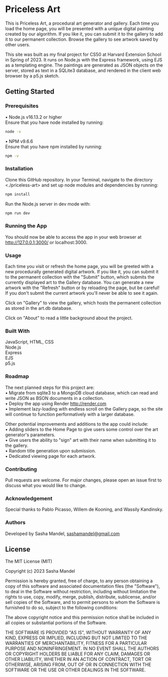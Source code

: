 # Priceless Art
This is Priceless Art, a procedural art generator and gallery. Each time you load the home page, you will be presented with a unique digital painting created by our algorithm. If you like it, you can submit it to the gallery to add it to our permanent collection. Browse the gallery to see artwork saved by other users.

This site was built as my final project for CS50 at Harvard Extension School in Spring of 2023. It runs on Node.js with the Express framework, using EJS as a templating engine. The paintings are generated as JSON objects on the server, stored as text in a SQLite3 database, and rendered in the client web browser by a p5.js sketch.

## Getting Started

### Prerequisites
• Node.js v16.13.2 or higher \
Ensure that you have node installed by running:
```bash
node -v
```

• NPM v9.6.6 \
Ensure that you have npm installed by running:
```bash
npm -v
```
### Installation
Clone this GitHub repository. In your Terminal, navigate to the directory <./priceless-art> and set up node modules and dependencies by running:
```bash
npm install
```

Run the Node.js server in dev mode with:
```bash
npm run dev
```

### Running the App
You should now be able to access the app in your web browser at http://127.0.0.1:3000/ or localhost:3000.

### Usage
Each time you visit or refresh the home page, you will be greeted with a new procedurally generated digital artwork. If you like it, you can submit it to the permanent collection with the "Submit" button, which submits the currently displayed art to the Gallery database. You can generate a new artwork with the "Refresh" button or by reloading the page, but be careful! If you don't submit the current artwork you'll never be able to see it again.

Click on "Gallery" to view the gallery, which hosts the permanent collection as stored in the art.db database.

Click on "About" to read a little background about the project.

### Built With
JavaScript, HTML, CSS \
Node.js \
Express \
EJS \
p5.js

### Roadmap
The next planned steps for this project are: \
• Migrate from sqlite3 to a MongoDB cloud database, which can read and write JSON as BSON documents in a collection. \
• Deploy the app using Render http://render.com \
• Implement lazy-loading with endless scroll on the Gallery page, so the site will continue to function performatively with a larger database.

Other potential improvements and additions to the app could include: \
• Adding sliders to the Home Page to give users some control over the art generator's parameters. \
• Give users the ability to "sign" art with their name when submitting it to the gallery. \
• Random title generation upon submission. \
• Dedicated viewing page for each artwork.

### Contributing
Pull requests are welcome. For major changes, please open an issue first
to discuss what you would like to change.

### Acknowledgement
Special thanks to Pablo Picasso, Willem de Kooning, and Wassily Kandinsky.

### Authors
Developed by Sasha Mandel, sashamandel@gmail.com

## License
The MIT License (MIT)

Copyright (c) 2023 Sasha Mandel

Permission is hereby granted, free of charge, to any person obtaining a copy of this software and associated documentation files (the "Software"), to deal in the Software without restriction, including without limitation the rights to use, copy, modify, merge, publish, distribute, sublicense, and/or sell copies of the Software, and to permit persons to whom the Software is furnished to do so, subject to the following conditions:

The above copyright notice and this permission notice shall be included in all copies or substantial portions of the Software.

THE SOFTWARE IS PROVIDED "AS IS", WITHOUT WARRANTY OF ANY KIND, EXPRESS OR IMPLIED, INCLUDING BUT NOT LIMITED TO THE WARRANTIES OF MERCHANTABILITY, FITNESS FOR A PARTICULAR PURPOSE AND NONINFRINGEMENT. IN NO EVENT SHALL THE AUTHORS OR COPYRIGHT HOLDERS BE LIABLE FOR ANY CLAIM, DAMAGES OR OTHER LIABILITY, WHETHER IN AN ACTION OF CONTRACT, TORT OR OTHERWISE, ARISING FROM, OUT OF OR IN CONNECTION WITH THE SOFTWARE OR THE USE OR OTHER DEALINGS IN THE SOFTWARE.